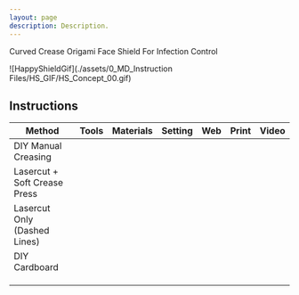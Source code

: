 ```yaml
---
layout: page
description: Description.
---
```


Curved Crease Origami Face Shield For Infection Control

![HappyShieldGif](./assets/0_MD_Instruction Files/HS_GIF/HS_Concept_00.gif)

## Instructions


| Method                            | Tools | Materials | Setting | Web | Print | Video |
|-----------------------------------|-------|-----------|---------|--------------|-------|-------|
| DIY Manual Creasing |       |           |         |          [<i class="em em-iphone" aria-role="presentation" aria-label="MOBILE PHONE"></i>](./manual-creasing-straight-line/en/)   |       |       |
| Lasercut + Soft Crease Press            |       |           |         |              |       |       |
| Lasercut Only (Dashed Lines)           |       |           |         |              |       |       |
| DIY Cardboard  |       |           |         |              |       |       |
|                                   |       |           |         |              |       |       |
|                                   |       |           |         |              |       |       |
|                                   |       |           |         |              |       |       |


